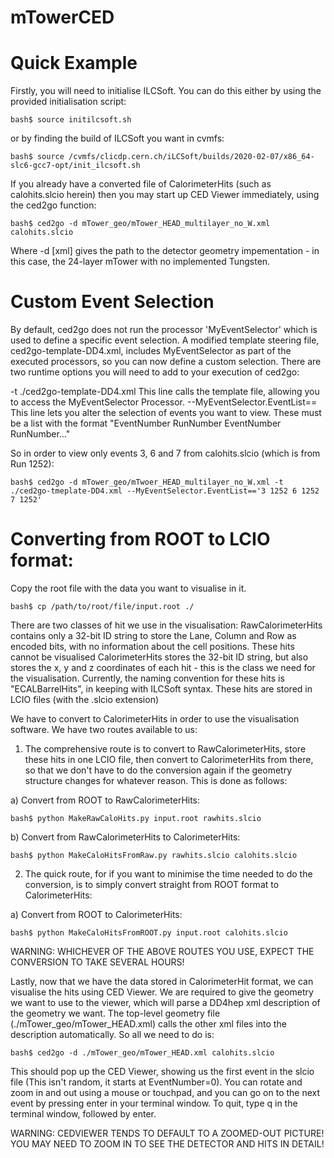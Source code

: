 # mTowerCED

# Quick Example

Firstly, you will need to initialise ILCSoft. You can do this either by using the provided initialisation script:

    bash$ source initilcsoft.sh
    
or by finding the build of ILCSoft you want in cvmfs:

    bash$ source /cvmfs/clicdp.cern.ch/iLCSoft/builds/2020-02-07/x86_64-slc6-gcc7-opt/init_ilcsoft.sh
    
    
If you already have a converted file of CalorimeterHits (such as calohits.slcio herein) then you may start up CED Viewer immediately, using the ced2go function:

    bash$ ced2go -d mTower_geo/mTower_HEAD_multilayer_no_W.xml calohits.slcio
    
Where -d [xml] gives the path to the detector geometry impementation - in this case, the 24-layer mTower with no implemented Tungsten.

# Custom Event Selection

By default, ced2go does not run the processor 'MyEventSelector' which is used to define a specific event selection. A modified template steering file, ced2go-template-DD4.xml, includes MyEventSelector as part of the executed processors, so you can now define a custom selection. There are two runtime options you will need to add to your execution of ced2go:

-t ./ced2go-template-DD4.xml               This line calls the template file, allowing you to access the MyEventSelector Processor.
--MyEventSelector.EventList==<selection>   This line lets you alter the selection of events you want to view. These must be a list with the format "EventNumber RunNumber EventNumber RunNumber..."

So in order to view only events 3, 6 and 7 from calohits.slcio (which is from Run 1252):

    bash$ ced2go -d mTower_geo/mTwoer_HEAD_multilayer_no_W.xml -t ./ced2go-tmeplate-DD4.xml --MyEventSelector.EventList=='3 1252 6 1252 7 1252'


# Converting from ROOT to LCIO format:

Copy the root file with the data you want to visualise in it.

    bash$ cp /path/to/root/file/input.root ./
 
There are two classes of hit we use in the visualisation:
RawCalorimeterHits contains only a 32-bit ID string to store the Lane, Column and Row as encoded bits, with no information about the cell positions. These hits cannot be visualised
CalorimeterHits stores the 32-bit ID string, but also stores the x, y and z coordinates of each hit - this is the class we need for the visualisation. Currently, the naming convention for these hits is "ECALBarrelHits", in keeping with ILCSoft syntax.
These hits are stored in LCIO files (with the .slcio extension)

We have to convert to CalorimeterHits in order to use the visualisation software. We have two routes available to us:

1) The comprehensive route is to convert to RawCalorimeterHits, store these hits in one LCIO file, then convert to CalorimeterHits from there, so that we don't have to do the conversion again if the geometry structure changes for whatever reason. This is done as follows:

  a) Convert from ROOT to RawCalorimeterHits:
  
    bash$ python MakeRawCaloHits.py input.root rawhits.slcio
    
  b) Convert from RawCalorimeterHits to CalorimeterHits:
  
    bash$ python MakeCaloHitsFromRaw.py rawhits.slcio calohits.slcio

2) The quick route, for if you want to minimise the time needed to do the conversion, is to simply convert straight from ROOT format to CalorimeterHits:

  a) Convert from ROOT to CalorimeterHits:
  
    bash$ python MakeCaloHitsFromROOT.py input.root calohits.slcio
    
WARNING: WHICHEVER OF THE ABOVE ROUTES YOU USE, EXPECT THE CONVERSION TO TAKE SEVERAL HOURS!

Lastly, now that we have the data stored in CalorimeterHit format, we can visualise the hits using CED Viewer. We are required to give the geometry we want to use to the viewer, which will parse a DD4hep xml description of the geometry we want. The top-level geometry file (./mTower_geo/mTower_HEAD.xml) calls the other xml files into the description automatically. So all we need to do is:

    bash$ ced2go -d ./mTower_geo/mTower_HEAD.xml calohits.slcio

This should pop up the CED Viewer, showing us the first event in the slcio file (This isn't random, it starts at EventNumber=0). You can rotate and zoom in and out using a mouse or touchpad, and you can go on to the next event by pressing enter in your terminal window. To quit, type q in the terminal window, followed by enter.

WARNING: CEDVIEWER TENDS TO DEFAULT TO A ZOOMED-OUT PICTURE! YOU MAY NEED TO ZOOM IN TO SEE THE DETECTOR AND HITS IN DETAIL!
